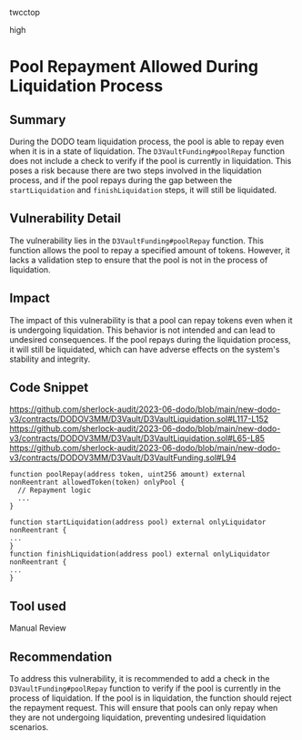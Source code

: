 twcctop

high

# Pool Repayment Allowed During Liquidation Process


## Summary
During the DODO team liquidation process, the pool is able to repay even when it is in a state of liquidation. The `D3VaultFunding#poolRepay` function does not include a check to verify if the pool is currently in liquidation. This poses a risk because there are two steps involved in the liquidation process, and if the pool repays during the gap between the `startLiquidation` and `finishLiquidation` steps, it will still be liquidated.

## Vulnerability Detail
The vulnerability lies in the `D3VaultFunding#poolRepay` function. This function allows the pool to repay a specified amount of tokens. However, it lacks a validation step to ensure that the pool is not in the process of liquidation.

## Impact
The impact of this vulnerability is that a pool can repay tokens even when it is undergoing liquidation. This behavior is not intended and can lead to undesired consequences. If the pool repays during the liquidation process, it will still be liquidated, which can have adverse effects on the system's stability and integrity.

## Code Snippet
https://github.com/sherlock-audit/2023-06-dodo/blob/main/new-dodo-v3/contracts/DODOV3MM/D3Vault/D3VaultLiquidation.sol#L117-L152 
https://github.com/sherlock-audit/2023-06-dodo/blob/main/new-dodo-v3/contracts/DODOV3MM/D3Vault/D3VaultLiquidation.sol#L65-L85
https://github.com/sherlock-audit/2023-06-dodo/blob/main/new-dodo-v3/contracts/DODOV3MM/D3Vault/D3VaultFunding.sol#L94

```solidity
function poolRepay(address token, uint256 amount) external nonReentrant allowedToken(token) onlyPool {
  // Repayment logic
  ...
}

function startLiquidation(address pool) external onlyLiquidator nonReentrant { 
...
}
function finishLiquidation(address pool) external onlyLiquidator nonReentrant { 
...
}
```

## Tool used
Manual Review

## Recommendation
To address this vulnerability, it is recommended to add a check in the `D3VaultFunding#poolRepay` function to verify if the pool is currently in the process of liquidation. If the pool is in liquidation, the function should reject the repayment request. This will ensure that pools can only repay when they are not undergoing liquidation, preventing undesired liquidation scenarios.